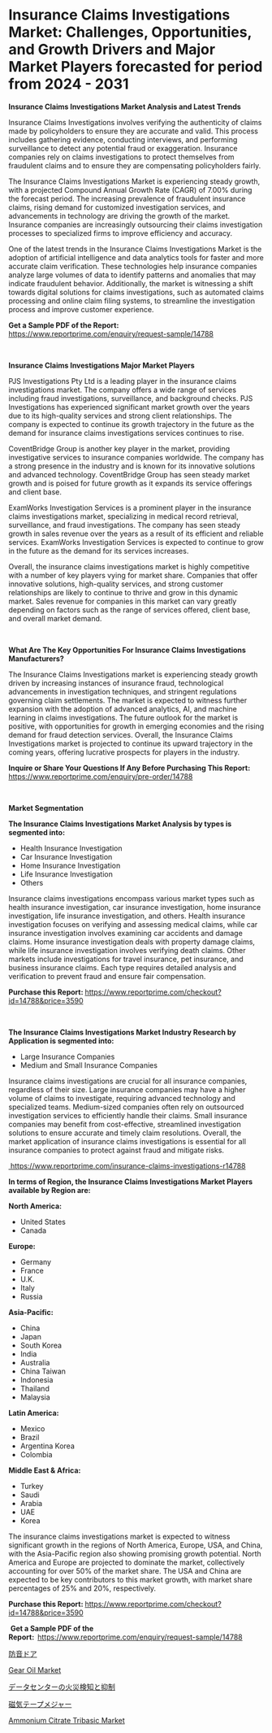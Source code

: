 <p><h1>Insurance Claims Investigations Market: Challenges, Opportunities, and Growth Drivers and Major Market Players forecasted for period from 2024 - 2031</h1></p><p><strong>Insurance Claims Investigations Market Analysis and Latest Trends</strong></p>
<p><p>Insurance Claims Investigations involves verifying the authenticity of claims made by policyholders to ensure they are accurate and valid. This process includes gathering evidence, conducting interviews, and performing surveillance to detect any potential fraud or exaggeration. Insurance companies rely on claims investigations to protect themselves from fraudulent claims and to ensure they are compensating policyholders fairly.</p><p>The Insurance Claims Investigations Market is experiencing steady growth, with a projected Compound Annual Growth Rate (CAGR) of 7.00% during the forecast period. The increasing prevalence of fraudulent insurance claims, rising demand for customized investigation services, and advancements in technology are driving the growth of the market. Insurance companies are increasingly outsourcing their claims investigation processes to specialized firms to improve efficiency and accuracy.</p><p>One of the latest trends in the Insurance Claims Investigations Market is the adoption of artificial intelligence and data analytics tools for faster and more accurate claim verification. These technologies help insurance companies analyze large volumes of data to identify patterns and anomalies that may indicate fraudulent behavior. Additionally, the market is witnessing a shift towards digital solutions for claims investigations, such as automated claims processing and online claim filing systems, to streamline the investigation process and improve customer experience.</p></p>
<p><strong>Get a Sample PDF of the Report:&nbsp;</strong> <a href="https://www.reportprime.com/enquiry/request-sample/14788">https://www.reportprime.com/enquiry/request-sample/14788</a></p>
<p>&nbsp;</p>
<p><strong>Insurance Claims Investigations Major Market Players</strong></p>
<p><p>PJS Investigations Pty Ltd is a leading player in the insurance claims investigations market. The company offers a wide range of services including fraud investigations, surveillance, and background checks. PJS Investigations has experienced significant market growth over the years due to its high-quality services and strong client relationships. The company is expected to continue its growth trajectory in the future as the demand for insurance claims investigations services continues to rise.</p><p>CoventBridge Group is another key player in the market, providing investigative services to insurance companies worldwide. The company has a strong presence in the industry and is known for its innovative solutions and advanced technology. CoventBridge Group has seen steady market growth and is poised for future growth as it expands its service offerings and client base.</p><p>ExamWorks Investigation Services is a prominent player in the insurance claims investigations market, specializing in medical record retrieval, surveillance, and fraud investigations. The company has seen steady growth in sales revenue over the years as a result of its efficient and reliable services. ExamWorks Investigation Services is expected to continue to grow in the future as the demand for its services increases.</p><p>Overall, the insurance claims investigations market is highly competitive with a number of key players vying for market share. Companies that offer innovative solutions, high-quality services, and strong customer relationships are likely to continue to thrive and grow in this dynamic market. Sales revenue for companies in this market can vary greatly depending on factors such as the range of services offered, client base, and overall market demand.</p></p>
<p>&nbsp;</p>
<p><strong>What Are The Key Opportunities For Insurance Claims Investigations Manufacturers?</strong></p>
<p><p>The Insurance Claims Investigations market is experiencing steady growth driven by increasing instances of insurance fraud, technological advancements in investigation techniques, and stringent regulations governing claim settlements. The market is expected to witness further expansion with the adoption of advanced analytics, AI, and machine learning in claims investigations. The future outlook for the market is positive, with opportunities for growth in emerging economies and the rising demand for fraud detection services. Overall, the Insurance Claims Investigations market is projected to continue its upward trajectory in the coming years, offering lucrative prospects for players in the industry.</p></p>
<p><strong>Inquire or Share Your Questions If Any Before Purchasing This Report:</strong> <a href="https://www.reportprime.com/enquiry/pre-order/14788">https://www.reportprime.com/enquiry/pre-order/14788</a></p>
<p>&nbsp;</p>
<p><strong>Market Segmentation</strong></p>
<p><strong>The Insurance Claims Investigations Market Analysis by types is segmented into:</strong></p>
<p><ul><li>Health Insurance Investigation</li><li>Car Insurance Investigation</li><li>Home Insurance Investigation</li><li>Life Insurance Investigation</li><li>Others</li></ul></p>
<p><p>Insurance claims investigations encompass various market types such as health insurance investigation, car insurance investigation, home insurance investigation, life insurance investigation, and others. Health insurance investigation focuses on verifying and assessing medical claims, while car insurance investigation involves examining car accidents and damage claims. Home insurance investigation deals with property damage claims, while life insurance investigation involves verifying death claims. Other markets include investigations for travel insurance, pet insurance, and business insurance claims. Each type requires detailed analysis and verification to prevent fraud and ensure fair compensation.</p></p>
<p><strong>Purchase this Report:&nbsp;</strong><a href="https://www.reportprime.com/checkout?id=14788&price=3590">https://www.reportprime.com/checkout?id=14788&price=3590</a></p>
<p>&nbsp;</p>
<p><strong>The Insurance Claims Investigations Market Industry Research by Application is segmented into:</strong></p>
<p><ul><li>Large Insurance Companies</li><li>Medium and Small Insurance Companies</li></ul></p>
<p><p>Insurance claims investigations are crucial for all insurance companies, regardless of their size. Large insurance companies may have a higher volume of claims to investigate, requiring advanced technology and specialized teams. Medium-sized companies often rely on outsourced investigation services to efficiently handle their claims. Small insurance companies may benefit from cost-effective, streamlined investigation solutions to ensure accurate and timely claim resolutions. Overall, the market application of insurance claims investigations is essential for all insurance companies to protect against fraud and mitigate risks.</p></p>
<p><a href="https://www.reportprime.com/insurance-claims-investigations-r14788">&nbsp;https://www.reportprime.com/insurance-claims-investigations-r14788</a></p>
<p><strong>In terms of Region, the Insurance Claims Investigations Market Players available by Region are:</strong></p>
<p>
    <p> <strong> North America: </strong>
        <ul>
            <li>United States</li>
            <li>Canada</li>
        </ul>
        </p> 
    <p> <strong> Europe: </strong>
        <ul>
            <li>Germany</li>
            <li>France</li>
            <li>U.K.</li>
            <li>Italy</li>
            <li>Russia</li>
        </ul>
        </p> 
    <p> <strong> Asia-Pacific: </strong>
        <ul>
            <li>China</li>
            <li>Japan</li>
            <li>South Korea</li>
            <li>India</li>
            <li>Australia</li>
            <li>China Taiwan</li>
            <li>Indonesia</li>
            <li>Thailand</li>
            <li>Malaysia</li>
        </ul>
        </p> 
    <p> <strong> Latin America: </strong>
        <ul>
            <li>Mexico</li>
            <li>Brazil</li>
            <li>Argentina Korea</li>
            <li>Colombia</li>
        </ul>
        </p> 
    <p> <strong> Middle East & Africa: </strong>
        <ul>
            <li>Turkey</li>
            <li>Saudi</li>
            <li>Arabia</li>
            <li>UAE</li>
            <li>Korea</li>
        </ul>
    </p>
    </p>
<p><p>The insurance claims investigations market is expected to witness significant growth in the regions of North America, Europe, USA, and China, with the Asia-Pacific region also showing promising growth potential. North America and Europe are projected to dominate the market, collectively accounting for over 50% of the market share. The USA and China are expected to be key contributors to this market growth, with market share percentages of 25% and 20%, respectively.</p></p>
<p><strong>Purchase this Report: </strong><a href="https://www.reportprime.com/checkout?id=14788&price=3590">https://www.reportprime.com/checkout?id=14788&price=3590</a></p>
<p>&nbsp;<strong>Get a Sample PDF of the Report:&nbsp;&nbsp;</strong><a href="https://www.reportprime.com/enquiry/request-sample/14788">https://www.reportprime.com/enquiry/request-sample/14788</a></p>
<p><strong></strong></p>
<p><p><a href="https://github.com/lily-u-genius/Market-Research-Report-List-1/blob/main/184597325636.md">防音ドア</a></p><p><a href="https://www.linkedin.com/pulse/gear-oil-market-research-report-key-successful-business-strategy-fspef?trackingId=VCDvf1LLcFD%2B16KUS69m5g%3D%3D">Gear Oil Market</a></p><p><a href="https://medium.com/@gregost89076vddcv/%E3%83%87%E3%83%BC%E3%82%BF%E3%82%BB%E3%83%B3%E3%82%BF%E3%83%BC%E3%81%AE%E7%81%AB%E7%81%BD%E6%A4%9C%E7%9F%A5%E3%81%A8%E9%8E%AE%E7%81%AB%E3%81%AE%E5%B8%82%E5%A0%B4%E3%81%AF-2031%E5%B9%B4%E3%81%BE%E3%81%A7%E3%81%AE%E5%B8%82%E5%A0%B4%E3%82%B7%E3%82%A7%E3%82%A2-%E3%82%B5%E3%82%A4%E3%82%BA-%E4%BA%88%E6%B8%AC%E3%81%AB%E7%84%A6%E7%82%B9%E3%82%92%E5%BD%93%E3%81%A6%E3%81%A6%E3%81%84%E3%81%BE%E3%81%99-40fc1e00bfd1">データセンターの火災検知と抑制</a></p><p><a href="https://medium.com/@dixiegrimes2023/%E7%A3%81%E6%B0%97%E3%83%86%E3%83%BC%E3%83%97%E6%B8%AC%E5%AE%9A%E5%B8%82%E5%A0%B4-%E5%B8%82%E5%A0%B4cagr-%E5%B8%82%E5%A0%B4%E5%8B%95%E5%90%91-%E6%88%90%E9%95%B7%E6%88%A6%E7%95%A5%E3%81%B8%E3%81%AE%E6%B4%9E%E5%AF%9F-7142f1b4c57f">磁気テープメジャー</a></p><p><a href="https://www.linkedin.com/pulse/global-ammonium-citrate-tribasic-market-size-trends-insights-qehff?trackingId=LsQmqEyvJIuEaFk6mwXyUQ%3D%3D">Ammonium Citrate Tribasic Market</a></p></p>